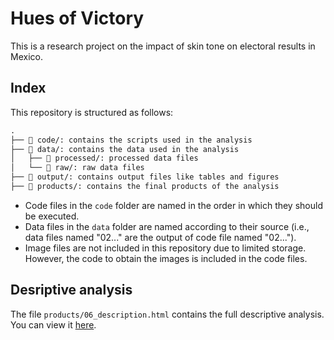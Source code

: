# Hues of Victory
This is a research project on the impact of skin tone on electoral results in Mexico. 

## Index
This repository is structured as follows:

```txt
.
├── 📂 code/: contains the scripts used in the analysis
├── 📂 data/: contains the data used in the analysis
│   ├── 📂 processed/: processed data files
│   └── 📂 raw/: raw data files
├── 📂 output/: contains output files like tables and figures
├── 📂 products/: contains the final products of the analysis

```

- Code files in the `code` folder are named in the order in which they should be executed. 
- Data files in the `data` folder are named according to their source (i.e., data files named "02..." are the output of code file named "02..."). 
- Image files are not included in this repository due to limited storage. However, the code to obtain the images is included in the code files.

## Desriptive analysis
The file `products/06_description.html` contains the full descriptive analysis. You can view it [here](https://0196d186-7df5-1052-02d0-37358b9d9332.share.connect.posit.cloud/).
